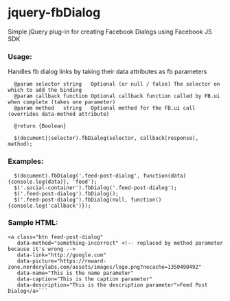jquery-fbDialog
===============

Simple jQuery plug-in for creating Facebook Dialogs using Facebook JS SDK

### Usage:

Handles fb dialog links by taking their data attributes as fb parameters

```
  @param selector string   Optional (or null / false) The selector on which to add the binding
  @param callback function Optional callback function called by FB.ui when complete (takes one parameter)
  @param method   string   Optional method for the FB.ui call (overrides data-method attribute)
    
  @return {Boolean}
```

```
  $(document||selector).fbDialog(selector, callback(response), method);
```
### Examples:
```
  $(document).fbDialog('.feed-post-dialog', function(data) {console.log(data)}, 'feed');
  $('.social-container').fbDialog('.feed-post-dialog');
  $('.feed-post-dialog').fbDialog();
  $('.feed-post-dialog').fbDialog(null, function() {console.log('callback')});
 ```
### Sample HTML:
 ```
 <a class="btn feed-post-dialog"
    data-method="something-incorrect" <!-- replaced by method parameter because it's wrong -->
    data-link="http://google.com"
    data-picture="https://reward-zone.nerderylabs.com/assets/images/logo.png?nocache=1350490492"
    data-name="This is the name parameter"
    data-caption="This is the caption parameter"
    data-description="This is the description parameter">Feed Post Dialog</a>```
